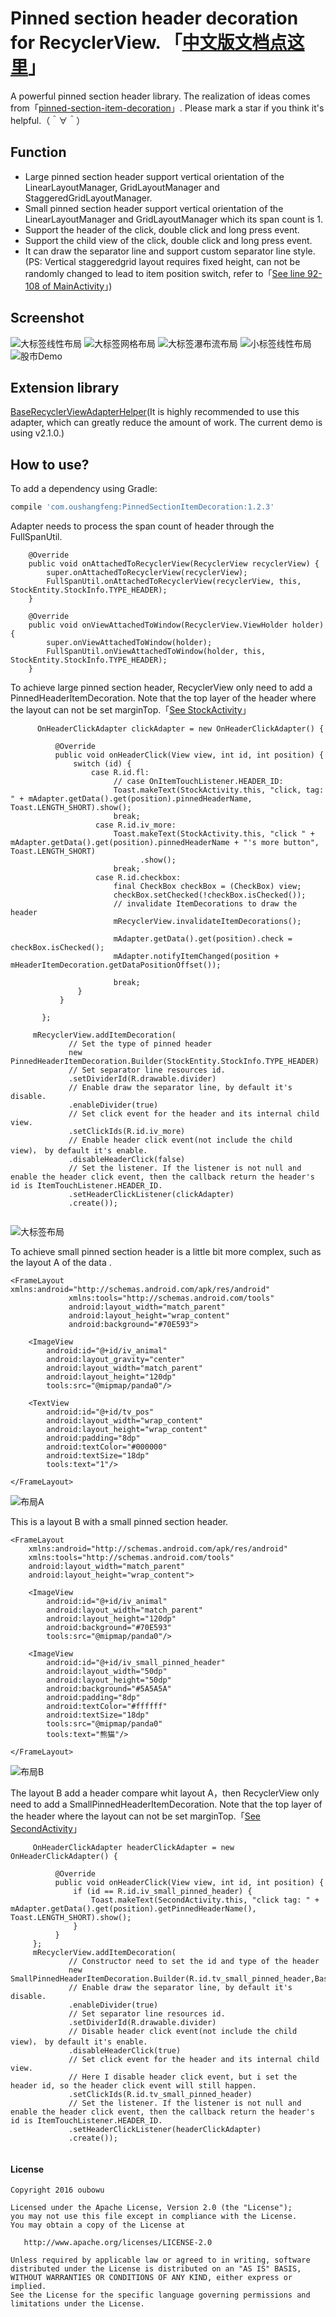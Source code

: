 # Pinned section header decoration for RecyclerView. 「[中文版文档点这里](https://github.com/oubowu/PinnedSectionItemDecoration/blob/master/README-CN.md)」
A powerful pinned section header library. The realization of ideas comes from「[pinned-section-item-decoration](https://github.com/takahr/pinned-section-item-decoration)」. Please mark a star if you think it's helpful.（＾∀＾）
##  Function  
- Large pinned section header support vertical orientation of the LinearLayoutManager, GridLayoutManager and StaggeredGridLayoutManager.
- Small pinned section header support vertical orientation of the LinearLayoutManager and GridLayoutManager which its span count is 1.
- Support the header of the click, double click and long press event.
- Support the child view of the click, double click and long press event.
- It can draw the separator line and support custom separator line style. (PS: Vertical staggeredgrid layout requires fixed height, can not be randomly changed to lead to item position switch, refer to「[See line 92-108 of MainActivity](https://github.com/oubowu/PinnedSectionItemDecoration/blob/master/app%2Fsrc%2Fmain%2Fjava%2Fcom%2Foushangfeng%2Fpinneddemo%2FMainActivity.java#L92-L108)」)

## Screenshot
![大标签线性布局](/pic/big_header_linearlayout.gif) 
![大标签网格布局](/pic/big_header_gridlayout.gif) 
![大标签瀑布流布局](/pic/big_header_staggeredgridlayout.gif) 
![小标签线性布局](/pic/small_header_linearlayout.gif) 
![股市Demo](/pic/stock_demo.gif) 

## Extension library
[BaseRecyclerViewAdapterHelper](https://github.com/CymChad/BaseRecyclerViewAdapterHelper)(It is highly recommended to use this adapter, which can greatly reduce the amount of work. The current demo is using v2.1.0.)

## How to use?

To add a dependency using Gradle:
```groovy
compile 'com.oushangfeng:PinnedSectionItemDecoration:1.2.3'
```

Adapter needs to process the span count of header through the FullSpanUtil.
```
    @Override
    public void onAttachedToRecyclerView(RecyclerView recyclerView) {
        super.onAttachedToRecyclerView(recyclerView);
        FullSpanUtil.onAttachedToRecyclerView(recyclerView, this, StockEntity.StockInfo.TYPE_HEADER);
    }

    @Override
    public void onViewAttachedToWindow(RecyclerView.ViewHolder holder) {
        super.onViewAttachedToWindow(holder);
        FullSpanUtil.onViewAttachedToWindow(holder, this, StockEntity.StockInfo.TYPE_HEADER);
    }
```

To achieve large pinned section header, RecyclerView only need to add a PinnedHeaderItemDecoration. Note that the top layer of the header where the layout can not be set marginTop.「[See StockActivity](https://github.com/oubowu/PinnedSectionItemDecoration/blob/master/app%2Fsrc%2Fmain%2Fjava%2Fcom%2Foushangfeng%2Fpinneddemo%2FStockActivity.java#L53-L83)」
``` 
      OnHeaderClickAdapter clickAdapter = new OnHeaderClickAdapter() {

          @Override
          public void onHeaderClick(View view, int id, int position) {
              switch (id) {
                  case R.id.fl:
                       // case OnItemTouchListener.HEADER_ID:
                       Toast.makeText(StockActivity.this, "click, tag: " + mAdapter.getData().get(position).pinnedHeaderName, Toast.LENGTH_SHORT).show();
                       break;
                   case R.id.iv_more:
                       Toast.makeText(StockActivity.this, "click " + mAdapter.getData().get(position).pinnedHeaderName + "'s more button", Toast.LENGTH_SHORT)
                             .show();
                       break;
                   case R.id.checkbox:
                       final CheckBox checkBox = (CheckBox) view;
                       checkBox.setChecked(!checkBox.isChecked());
                       // invalidate ItemDecorations to draw the header
                       mRecyclerView.invalidateItemDecorations();

                       mAdapter.getData().get(position).check = checkBox.isChecked();
                       mAdapter.notifyItemChanged(position + mHeaderItemDecoration.getDataPositionOffset());

                       break;
               }
           }

       };

     mRecyclerView.addItemDecoration(
             // Set the type of pinned header
             new PinnedHeaderItemDecoration.Builder(StockEntity.StockInfo.TYPE_HEADER)
             // Set separator line resources id.
             .setDividerId(R.drawable.divider)
             // Enable draw the separator line, by default it's disable.
             .enableDivider(true)
             // Set click event for the header and its internal child view.
             .setClickIds(R.id.iv_more)
             // Enable header click event(not include the child view)， by default it's enable.
             .disableHeaderClick(false)
             // Set the listener. If the listener is not null and enable the header click event, then the callback return the header's id is ItemTouchListener.HEADER_ID.
             .setHeaderClickListener(clickAdapter)
             .create());
    
```
![大标签布局](/pic/big_pinned_header.png) 

To achieve small pinned section header is a little bit more complex, such as the layout A of the data .
```
<FrameLayout xmlns:android="http://schemas.android.com/apk/res/android"
             xmlns:tools="http://schemas.android.com/tools"
             android:layout_width="match_parent"
             android:layout_height="wrap_content"
             android:background="#70E593">

    <ImageView
        android:id="@+id/iv_animal"
        android:layout_gravity="center"
        android:layout_width="match_parent"
        android:layout_height="120dp"
        tools:src="@mipmap/panda0"/>

    <TextView
        android:id="@+id/tv_pos"
        android:layout_width="wrap_content"
        android:layout_height="wrap_content"
        android:padding="8dp"
        android:textColor="#000000"
        android:textSize="18dp"
        tools:text="1"/>

</FrameLayout>
```
![布局A](/pic/item-data.png) 

This is a layout B with a small pinned section header.
```
<FrameLayout
    xmlns:android="http://schemas.android.com/apk/res/android"
    xmlns:tools="http://schemas.android.com/tools"
    android:layout_width="match_parent"
    android:layout_height="wrap_content">

    <ImageView
        android:id="@+id/iv_animal"
        android:layout_width="match_parent"
        android:layout_height="120dp"
        android:background="#70E593"
        tools:src="@mipmap/panda0"/>

    <ImageView
        android:id="@+id/iv_small_pinned_header"
        android:layout_width="50dp"
        android:layout_height="50dp"
        android:background="#5A5A5A"
        android:padding="8dp"
        android:textColor="#ffffff"
        android:textSize="18dp"
        tools:src="@mipmap/panda0"
        tools:text="熊猫"/>

</FrameLayout>
```
![布局B](/pic/small_pinned_header.png) 

The layout B add a header compare whit layout A，then RecyclerView only need to add a SmallPinnedHeaderItemDecoration. Note that the top layer of the header where the layout can not be set marginTop.「[See SecondActivity](https://github.com/oubowu/PinnedSectionItemDecoration/blob/master/app%2Fsrc%2Fmain%2Fjava%2Fcom%2Foushangfeng%2Fpinneddemo%2FSecondActivity.java#L114-L126)」
```
     OnHeaderClickAdapter headerClickAdapter = new OnHeaderClickAdapter() {

          @Override
          public void onHeaderClick(View view, int id, int position) {
              if (id == R.id.iv_small_pinned_header) {
                  Toast.makeText(SecondActivity.this, "click tag: " + mAdapter.getData().get(position).getPinnedHeaderName(), Toast.LENGTH_SHORT).show();
              }
          }
     };
     mRecyclerView.addItemDecoration(
             // Constructor need to set the id and type of the header 
             new SmallPinnedHeaderItemDecoration.Builder(R.id.tv_small_pinned_header,BaseHeaderAdapter.TYPE_HEADER)
             // Enable draw the separator line, by default it's disable.
             .enableDivider(true)
             // Set separator line resources id.
             .setDividerId(R.drawable.divider)
             // Disable header click event(not include the child view)， by default it's enable.
             .disableHeaderClick(true)
             // Set click event for the header and its internal child view.
             // Here I disable header click event, but i set the header id, so the header click event will still happen.
             .setClickIds(R.id.tv_small_pinned_header)
             // Set the listener. If the listener is not null and enable the header click event, then the callback return the header's id is ItemTouchListener.HEADER_ID.
             .setHeaderClickListener(headerClickAdapter)
             .create());
    
```

#### License
```
Copyright 2016 oubowu

Licensed under the Apache License, Version 2.0 (the "License");
you may not use this file except in compliance with the License.
You may obtain a copy of the License at

   http://www.apache.org/licenses/LICENSE-2.0

Unless required by applicable law or agreed to in writing, software
distributed under the License is distributed on an "AS IS" BASIS,
WITHOUT WARRANTIES OR CONDITIONS OF ANY KIND, either express or implied.
See the License for the specific language governing permissions and
limitations under the License.
```




